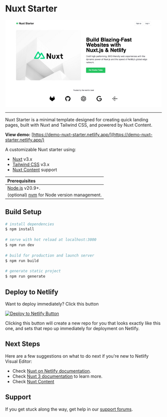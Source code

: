 # Nuxt Starter

![Netlify + Nuxt Starter Preview](nuxt-starter-preview.jpg)

---

Nuxt Starter is a minimal template designed for creating quick landing pages, built with Nuxt and Tailwind CSS, and powered by Nuxt Content.

**View demo:** [https://demo-nuxt-starter.netlify.app/](https://demo-nuxt-starter.netlify.app/)

A customizable Nuxt starter using:

- [Nuxt](https://nuxt.com/) v3.x 
- [Tailwind CSS](https://tailwindcss.com/) v3.x
- [Nuxt Content](https://content.nuxt.com/) support

| Prerequisites             |
| :------------------------ |
| [Node.js](https://nodejs.org/) v20.9+. |
| (optional) [nvm](https://github.com/nvm-sh/nvm) for Node version management. |

## Build Setup

```bash
# install dependencies
$ npm install

# serve with hot reload at localhost:3000
$ npm run dev

# build for production and launch server
$ npm run build

# generate static project
$ npm run generate
```

## Deploy to Netlify

Want to deploy immediately? Click this button

[![Deploy to Netlify Button](https://www.netlify.com/img/deploy/button.svg)](https://app.netlify.com/start/deploy?repository=https://github.com/netlify-templates/nuxt-starter)

Clicking this button will create a new repo for you that looks exactly like this one, and sets that repo up immediately for deployment on Netlify.

## Next Steps

Here are a few suggestions on what to do next if you're new to Netlify Visual Editor:

- Check [Nuxt on Netlify documentation](https://docs.netlify.com/frameworks/nuxt/).
- Check [Nuxt 3 documentation](https://nuxt.com/docs/getting-started/introduction) to learn more.
- Check [Nuxt Content](https://content.nuxt.com/get-started/installation)

## Support

If you get stuck along the way, get help in our [support forums](https://answers.netlify.com/).
